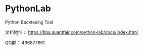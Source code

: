 # PythonLab
Python Backtesing Tool

文档地址：
https://bbs.quantfair.com/python-lab/docs/index.html

QQ群：
496877861
